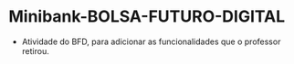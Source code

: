 # Minibank-BOLSA-FUTURO-DIGITAL

- Atividade do BFD, para adicionar as funcionalidades que o professor retirou.
